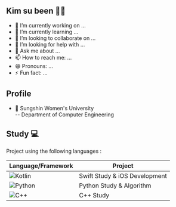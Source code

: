 ## Kim su been 👩‍💻



- 🔭 I’m currently working on ...
- 🌱 I’m currently learning ...
- 👯 I’m looking to collaborate on ...
- 🤔 I’m looking for help with ...
- 💬 Ask me about ...
- 📫 How to reach me: ...
- 😄 Pronouns: ...
- ⚡ Fun fact: ...
<!-- 
 
[![Notion Badge](http://img.shields.io/badge/Notion-black?style=flat-square&logo=Notion&link=https://elegant-syrup-933.notion.site/Hello-I-m-Minjae-b4dcbf3e70994e3986ccdfff964a9ced)](https://elegant-syrup-933.notion.site/Hello-I-m-Minjae-b4dcbf3e70994e3986ccdfff964a9ced)
 -->

 ## Profile
 
- 🔮 Sungshin Women's University  
-- Department of Computer Engineering

<!-- 
[![Mini-min's github stats](https://github-readme-stats.vercel.app/api?username=mini-min&theme=dracula)](https://github.com/anuraghazra/github-readme-stats)[![Top Langs](https://github-readme-stats.vercel.app/api/top-langs/?username=mini-min&layout=compact&theme=dracula)](https://github.com/anuraghazra/github-readme-stats) -->

## Study 💻
Project using the following languages :

| Language/Framework | Project |
| ------ | ------ |
| ![Kotlin](https://img.shields.io/badge/Kotlin-7F52FF?style=flat-square&logo=Kotlin&logoColor=white) | Swift Study & iOS Development |
| ![Python](https://img.shields.io/badge/Python-blue?style=flat-square&logo=Python&logoColor=white) | Python Study & Algorithm |
| ![C++](https://img.shields.io/badge/c++-00599C?style=flat-square&logo=c%2B%2B&logoColor=white) | C++ Study|



<!-- 🛠 Skill 🛠
Kotlin Android Java

Flutter Dart C++ Python Spring -->
